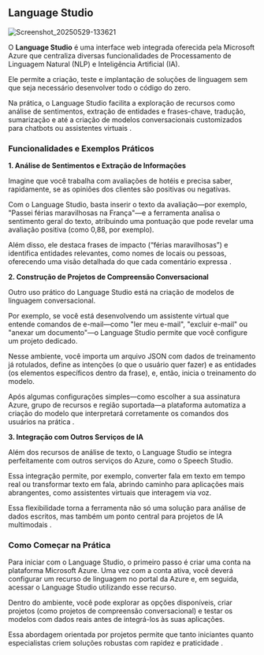 ## Language Studio

![Screenshot_20250529-133621](https://github.com/user-attachments/assets/9c9e51b5-38a7-4bd3-9782-87939372fa01)



O **Language Studio** é uma interface web integrada oferecida pela Microsoft Azure que centraliza diversas funcionalidades de Processamento de Linguagem Natural (NLP) e Inteligência Artificial (IA). 

Ele permite a criação, teste e implantação de soluções de linguagem sem que seja necessário desenvolver todo o código do zero. 

Na prática, o Language Studio facilita a exploração de recursos como análise de sentimentos, extração de entidades e frases-chave, tradução, sumarização e até a criação de modelos conversacionais customizados para chatbots ou assistentes virtuais [](https://www.dio.me/articles/analise-de-sentimentos-com-language-studio-no-azure-ai-explorando-o-potencial-da-analise-de-texto-e-perguntas "1")[](https://learn.microsoft.com/pt-pt/azure/ai-services/language-service/conversational-language-understanding/quickstart "2").

### Funcionalidades e Exemplos Práticos

**1. Análise de Sentimentos e Extração de Informações**

Imagine que você trabalha com avaliações de hotéis e precisa saber, rapidamente, se as opiniões dos clientes são positivas ou negativas.

Com o Language Studio, basta inserir o texto da avaliação—por exemplo, "Passei férias maravilhosas na França"—e a ferramenta analisa o sentimento geral do texto, atribuindo uma pontuação que pode revelar uma avaliação positiva (como 0,88, por exemplo). 

Além disso, ele destaca frases de impacto (“férias maravilhosas”) e identifica entidades relevantes, como nomes de locais ou pessoas, oferecendo uma visão detalhada do que cada comentário expressa [](https://github.com/tiagolisboanovais/Analisando-Textos-com-o-Language-Studio "3")[](https://www.dio.me/articles/analise-de-sentimentos-com-language-studio-no-azure-ai-explorando-o-potencial-da-analise-de-texto-e-perguntas "1").

**2. Construção de Projetos de Compreensão Conversacional**

Outro uso prático do Language Studio está na criação de modelos de linguagem conversacional. 

Por exemplo, se você está desenvolvendo um assistente virtual que entende comandos de e-mail—como "ler meu e-mail", "excluir e-mail" ou "anexar um documento"—o Language Studio permite que você configure um projeto dedicado. 

Nesse ambiente, você importa um arquivo JSON com dados de treinamento já rotulados, define as intenções (o que o usuário quer fazer) e as entidades (os elementos específicos dentro da frase), e, então, inicia o treinamento do modelo. 

Após algumas configurações simples—como escolher a sua assinatura Azure, grupo de recursos e região suportada—a plataforma automatiza a criação do modelo que interpretará corretamente os comandos dos usuários na prática [](https://learn.microsoft.com/pt-pt/azure/ai-services/language-service/conversational-language-understanding/quickstart "2").

**3. Integração com Outros Serviços de IA**

Além dos recursos de análise de texto, o Language Studio se integra perfeitamente com outros serviços do Azure, como o Speech Studio.

Essa integração permite, por exemplo, converter fala em texto em tempo real ou transformar texto em fala, abrindo caminho para aplicações mais abrangentes, como assistentes virtuais que interagem via voz.

Essa flexibilidade torna a ferramenta não só uma solução para análise de dados escritos, mas também um ponto central para projetos de IA multimodais [](https://www.dio.me/articles/analise-de-sentimentos-com-language-studio-no-azure-ai-explorando-o-potencial-da-analise-de-texto-e-perguntas "1").

### Como Começar na Prática

Para iniciar com o Language Studio, o primeiro passo é criar uma conta na plataforma Microsoft Azure. Uma vez com a conta ativa, você deverá configurar um recurso de linguagem no portal da Azure e, em seguida, acessar o Language Studio utilizando esse recurso.

Dentro do ambiente, você pode explorar as opções disponíveis, criar projetos (como projetos de compreensão conversacional) e testar os modelos com dados reais antes de integrá-los às suas aplicações. 

Essa abordagem orientada por projetos permite que tanto iniciantes quanto especialistas criem soluções robustas com rapidez e praticidade [](https://github.com/tiagolisboanovais/Analisando-Textos-com-o-Language-Studio "3")[](https://learn.microsoft.com/pt-pt/azure/ai-services/language-service/conversational-language-understanding/quickstart "2").







 

